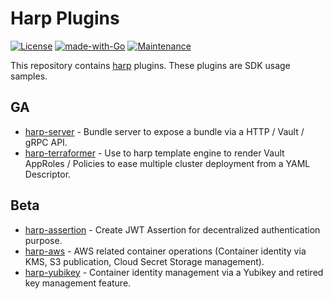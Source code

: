 # Harp Plugins

[![License](https://img.shields.io/badge/License-Apache%202.0-blue.svg)](https://opensource.org/licenses/Apache-2.0)
[![made-with-Go](https://img.shields.io/badge/Made%20with-Go-1f425f.svg)](http://golang.org)
[![Maintenance](https://img.shields.io/badge/Maintained%3F-yes-green.svg)](https://github.com/elastic/harp-plugins/graphs/commit-activity)

This repository contains [harp](https://github.com/elastic/harp) plugins. These
plugins are SDK usage samples.

## GA

* [harp-server](https://github.com/elastic/harp-plugins/tree/main/cmd/harp-server) - Bundle server to expose a bundle via a HTTP / Vault / gRPC API.
* [harp-terraformer](https://github.com/elastic/harp-plugins/tree/main/cmd/harp-terraformer) - Use to harp template engine to render Vault AppRoles / Policies to ease multiple cluster deployment from a YAML Descriptor.

## Beta

* [harp-assertion](https://github.com/elastic/harp-plugins/tree/main/cmd/harp-assertion) - Create JWT Assertion for decentralized authentication purpose.
* [harp-aws](https://github.com/elastic/harp-plugins/tree/main/cmd/harp-aws) - AWS related container operations (Container identity via KMS, S3 publication, Cloud Secret Storage management).
* [harp-yubikey](https://github.com/elastic/harp-plugins/tree/main/cmd/harp-yubikey) - Container identity management via a Yubikey and retired key management feature.
